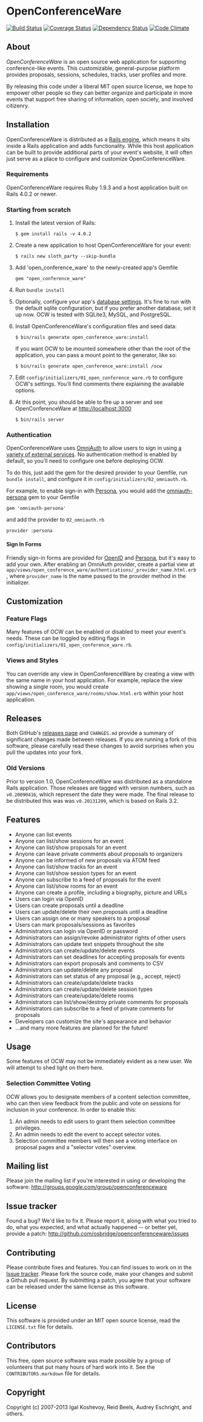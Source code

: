 # OpenConferenceWare

[![Build Status](https://travis-ci.org/osbridge/openconferenceware.png?branch=master)](https://travis-ci.org/osbridge/openconferenceware) [![Coverage Status](https://coveralls.io/repos/osbridge/openconferenceware/badge.png?branch=master)](https://coveralls.io/r/osbridge/openconferenceware?branch=master) [![Dependency Status](https://gemnasium.com/osbridge/openconferenceware.png)](https://gemnasium.com/osbridge/openconferenceware) [![Code Climate](https://codeclimate.com/github/osbridge/openconferenceware.png)](https://codeclimate.com/github/osbridge/openconferenceware)

About
-----

*OpenConferenceWare* is an open source web application for supporting conference-like events. This customizable, general-purpose platform provides proposals, sessions, schedules, tracks, user profiles and more.

By releasing this code under a liberal MIT open source license, we hope to empower other people so they can better organize and participate in more events that support free sharing of information, open society, and involved citizenry.

Installation
------------

OpenConferenceWare is distributed as a [Rails engine](http://guides.rubyonrails.org/engines.html), which means it sits inside a Rails application and adds functionality. While this host application can be built to provide additional parts of your event's website, it will often just serve as a place to configure and customize OpenConferenceWare.

### Requirements

OpenConferenceWare requires Ruby 1.9.3 and a host application built on Rails 4.0.2 or newer.

### Starting from scratch

1. Install the latest version of Rails:

       $ gem install rails -v 4.0.2

2. Create a new application to host OpenConferenceWare for your event:

       $ rails new sloth_party --skip-bundle

3. Add 'open_conference_ware' to the newly-created app's Gemfile

       gem "open_conference_ware"

4. Run `bundle install`

5. Optionally, configure your app's [database settings](http://guides.rubyonrails.org/configuring.html#configuring-a-database). It's fine to run with the default sqlite configuration, but if you prefer another database, set it up now. OCW is tested with SQLite3, MySQL, and PostgreSQL.

6. Install OpenConferenceWare's configuration files and seed data:

       $ bin/rails generate open_conference_ware:install

   If you want OCW to be mounted somewhere other than the root of the application, you can pass a mount point to the generator, like so:

       $ bin/rails generate open_conference_ware:install /ocw

7. Edit `config/initializers/01_open_conference_ware.rb` to configure OCW's settings. You'll find comments there explaining the available options.

8. At this point, you should be able to fire up a server and see OpenConferenceWare at [http://localhost:3000](http://localhost:3000)

       $ bin/rails server

### Authentication

OpenConferenceWare uses [OmniAuth](https://github.com/intridea/omniauth/) to allow users to sign in using [a variety of external services](https://github.com/intridea/omniauth/wiki/List-of-Strategies). No authentication method is enabled by default, so you'll need to configure one before deploying OCW.

To do this, just add the gem for the desired provider to your Gemfile, run `bundle install`, and configure it in `config/initializers/02_omniauth.rb`.

For example, to enable sign-in with [Persona](https://login.persona.org/), you would add the [omniauth-persona](https://github.com/pklingem/omniauth-persona) gem to your Gemfile

    gem 'omniauth-persona'

and add the provider to `02_omniauth.rb`

    provider :persona

#### Sign In Forms

Friendly sign-in forms are provided for [OpenID](http://openid.net/) and [Persona](https://login.persona.org/), but it's easy to add your own. After enabling an OmniAuth provider, create a partial view at `app/views/open_conference_ware/authentications/_provider_name.html.erb`, where `provider_name` is the name passed to the provider method in the initializer.

Customization
-------------

### Feature Flags

Many features of OCW can be enabled or disabled to meet your event's needs. These can be toggled by editing flags in `config/initializers/01_open_conference_ware.rb`.

### Views and Styles

You can override any view in OpenConferenceWare by creating a view with the same name in your host application. For example, replace the view showing a single room, you would create `app/views/open_conference_ware/rooms/show.html.erb` within your host application.

Releases
--------

Both GitHub's [releases page](https://github.com/osbridge/openconferenceware/releases) and `CHANGES.md` provide a summary of significant changes made between releases. If you are running a fork of this software, please carefully read these changes to avoid surprises when you pull the updates into your fork.

### Old Versions

Prior to version 1.0, OpenConferenceWare was distributed as a standalone Rails application. Those releases are  tagged with version numbers, such as `v0.20090416`, which represent the date they were made. The final release to be distributed this was was `v0.20131209`, which is based on Rails 3.2.


Features
--------

- Anyone can list events
- Anyone can list/show sessions for an event
- Anyone can list/show proposals for an event
- Anyone can leave private comments about proposals to organizers
- Anyone can be informed of new proposals via ATOM feed
- Anyone can list/show tracks for an event
- Anyone can list/show session types for an event
- Anyone can subscribe to a feed of proposals for the event
- Anyone can list/show rooms for an event
- Anyone can create a profile, including a biography, picture and URLs
- Users can login via OpenID
- Users can create proposals until a deadline
- Users can update/delete their own proposals until a deadline
- Users can assign one or many speakers to a proposal
- Users can mark proposals/sessions as favorites
- Administrators can login via OpenID or password
- Administrators can assign/revoke administrator rights of other users
- Administrators can update text snippets throughout the site
- Administrators can create/update/delete events
- Administrators can set deadlines for accepting proposals for events
- Administrators can export proposals and comments to CSV
- Administrators can update/delete any proposal
- Administrators can set status of any proposal (e.g., accept, reject)
- Administrators can create/update/delete tracks
- Administrators can create/update/delete session types
- Administrators can create/update/delete rooms
- Administrators can list/show/destroy private comments for proposals
- Administrators can subscribe to a feed of private comments for proposals
- Developers can customize the site's appearance and behavior
- ...and many more features are planned for the future!

Usage
-----

Some features of OCW may not be immediately evident as a new user. We will attempt to shed light on them here.

### Selection Committee Voting

OCW allows you to designate members of a content selection committee, who can then view feedback from the public and vote on sessions for inclusion in your conference. In order to enable this:

1. An admin needs to edit users to grant them selection committee privileges.
2. An admin needs to edit the event to accept selector votes.
3. Selection committee members will then see a voting interface on proposal pages and a "selector votes" overview.


Mailing list
------------

Please join the mailing list if you're interested in using or developing the software: <http://groups.google.com/group/openconferenceware>


Issue tracker
-------------

Found a bug? We'd like to fix it. Please report it, along with what you tried to do, what you expected, and what actually happened -- or better yet, provide a patch: <http://github.com/osbridge/openconferenceware/issues>


Contributing
------------

Please contribute fixes and features. You can find issues to work on in the [Issue tracker](http://github.com/osbridge/openconferenceware/issues). Please fork the source code, make your changes and submit a Github pull request. By submitting a patch, you agree that your software can be released under the same license as this software.


License
-------

This software is provided under an MIT open source license, read the `LICENSE.txt` file for details.


Contributors
------------

This free, open source software was made possible by a group of volunteers that put many hours of hard work into it. See the `CONTRIBUTORS.markdown` file for details.


Copyright
---------

Copyright (c) 2007-2013 Igal Koshevoy, Reid Beels, Audrey Eschright, and others.

